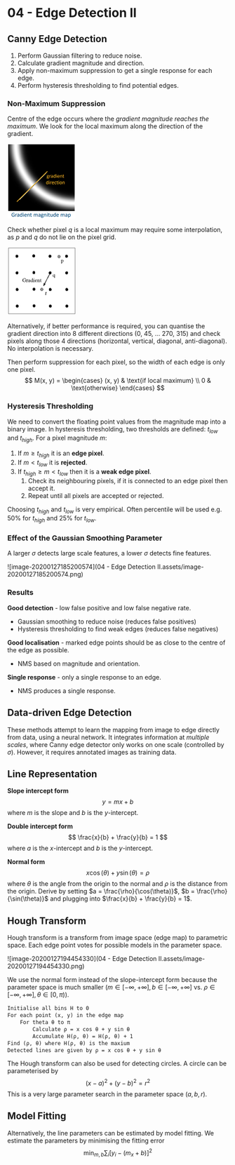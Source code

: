 # 04 - Edge Detection II

## Canny Edge Detection

1. Perform Gaussian filtering to reduce noise.
2. Calculate gradient magnitude and direction.
3. Apply non-maximum suppression to get a single response for each edge.
4. Perform hysteresis thresholding to find potential edges.

### Non-Maximum Suppression

Centre of the edge occurs where the *gradient magnitude reaches the maximum*. We look for the local maximum along the direction of the gradient.

<img src="04 - Edge Detection II.assets/image-20200127183255906.png" alt="image-20200127183255906" style="zoom:50%;" />

Check whether pixel $q$ is a local maximum may require some interpolation, as $p$ and $q$ do not lie on the pixel grid.

<img src="04 - Edge Detection II.assets/image-20200127183327277.png" alt="image-20200127183327277" style="zoom:50%;" />

Alternatively, if better performance is required, you can quantise the gradient direction into 8 different directions (0, 45, ... 270, 315) and check pixels along those 4 directions (horizontal, vertical, diagonal, anti-diagonal). No interpolation is necessary.

Then perform suppression for each pixel, so the width of each edge is only one pixel.
$$
M(x, y) = \begin{cases}
(x, y) & \text{if local maximum} \\
0      & \text{otherwise}
\end{cases}
$$

### Hysteresis Thresholding

We need to convert the floating point values from the magnitude map into a binary image. In hysteresis thresholding, two thresholds are defined: $t_{low}$ and $t_{high}$. For a pixel magnitude $m$:

1.  If $m \geq t_{high}$ it is an **edge pixel**.
2. If $m < t_{low}$ it is **rejected**.
3. If $t_{high} \geq m < t_{low}$ then it is a **weak edge pixel**.
   1. Check its neighbouring pixels, if it is connected to an edge pixel then accept it.
   2. Repeat until all pixels are accepted or rejected.

Choosing $t_{high}$ and $t_{low}$ is very empirical. Often percentile will be used e.g. 50% for $t_{high}$ and 25% for $t_{low}$.  

### Effect of the Gaussian Smoothing Parameter

A larger $\sigma$ detects large scale features, a lower $\sigma$ detects fine features.

![image-20200127185200574](04 - Edge Detection II.assets/image-20200127185200574.png)

### Results

**Good detection** - low false positive and low false negative rate.

- Gaussian smoothing to reduce noise (reduces false positives)
- Hysteresis thresholding to find weak edges (reduces false negatives)

**Good localisation** - marked edge points should be as close to the centre of the edge as possible.

- NMS based on magnitude and orientation.

**Single response** - only a single response to an edge.

- NMS produces a single response.

## Data-driven Edge Detection

These methods attempt to learn the mapping from image to edge directly from data, using a neural network. It integrates information at *multiple scales*, where Canny edge detector only works on one scale (controlled by $\sigma$). However, it requires annotated images as training data.

## Line Representation

**Slope intercept form**
$$
y = mx + b
$$
where $m$ is the slope and $b$ is the $y$-intercept.

**Double intercept form**
$$
\frac{x}{b} + \frac{y}{b} = 1
$$
where $a$ is the $x$-intercept and $b$ is the $y$-intercept.

**Normal form**
$$
x\cos(\theta) + y\sin(\theta) = \rho
$$
where $\theta$ is the angle from the origin to the normal and $\rho$ is the distance from the origin. Derive by setting $a = \frac{\rho}{\cos(\theta)}$, $b = \frac{\rho}{\sin(\theta)}$ and plugging into $\frac{x}{b} + \frac{y}{b} = 1$.

## Hough Transform

Hough transform is a transform from image space (edge map) to parametric space. Each edge point votes for possible models in the parameter space.

![image-20200127194454330](04 - Edge Detection II.assets/image-20200127194454330.png)

We use the normal form instead of the slope-intercept form because the parameter space is much smaller ($m \in [-\infty, +\infty], b\in [-\infty, +\infty]$ vs. $\rho \in [-\infty, +\infty], \theta \in [0, \pi)$).

```
Initialise all bins H to 0
For each point (x, y) in the edge map
	For theta θ to π
		Calculate ρ = x cos θ + y sin θ
		Accumulate H(ρ, θ) = H(ρ, θ) + 1 
Find (ρ, θ) where H(ρ, θ) is the maxium
Detected lines are given by ρ = x cos θ + y sin θ
```

The Hough transform can also be used for detecting circles. A circle can be parameterised by 
$$
(x - a)^2 + (y - b)^2 = r^2
$$
This is a very large parameter search in the parameter space $(a, b, r )$.

## Model Fitting

Alternatively, the line parameters can be estimated by model fitting. We estimate the parameters by minimising the fitting error
$$
\min_{m, b} \sum_i [y_i - (m_x + b)]^2
$$
